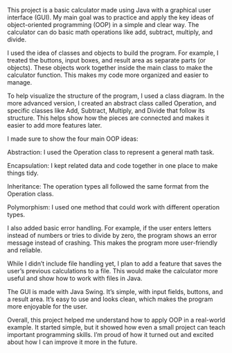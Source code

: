 This project is a basic calculator made using Java with a graphical user interface (GUI). My main goal was to
practice and apply the key ideas of object-oriented programming (OOP) in a simple and clear way.
The calculator can do basic math operations like add, subtract, multiply, and divide.

I used the idea of classes and objects to build the program. For example, I treated the buttons, input boxes,
and result area as separate parts (or objects). These objects work together inside the main class to make the
calculator function. This makes my code more organized and easier to manage.

To help visualize the structure of the program, I used a class diagram. In the more advanced version, I created
an abstract class called Operation, and specific classes like Add, Subtract, Multiply, and Divide that
follow its structure. This helps show how the pieces are connected and makes it easier to add more features later.


I made sure to show the four main OOP ideas:

Abstraction: I used the Operation class to represent a general math task.

Encapsulation: I kept related data and code together in one place to make things tidy.

Inheritance: The operation types all followed the same format from the Operation class.

Polymorphism: I used one method that could work with different operation types.


I also added basic error handling. For example, if the user enters letters instead of numbers or tries to divide
by zero, the program shows an error message instead of crashing. This makes the program more user-friendly
and reliable.

While I didn’t include file handling yet, I plan to add a feature that saves the user’s previous calculations to a
file. This would make the calculator more useful and show how to work with files in Java.

The GUI is made with Java Swing. It’s simple, with input fields, buttons, and a result area. It’s easy to use and
looks clean, which makes the program more enjoyable for the user.

Overall, this project helped me understand how to apply OOP in a real-world example. It started simple, but it
showed how even a small project can teach important programming skills. I’m proud of how it turned out and
excited about how I can improve it more in the future.

